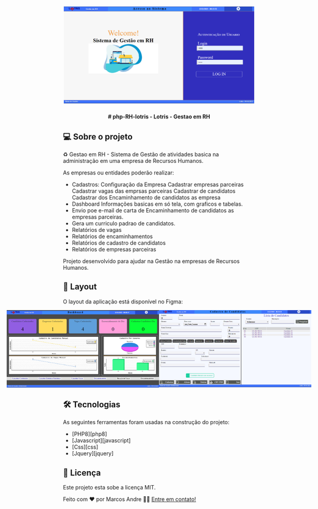 <h1 align="center">
    <img alt="Lotris - Gestao de RH" title="Lotris - Gestao de RH" src="resources/assets/img/login-rh-lotris.png" width="500px"/>
</h1>
<h4 align="center"> 
# php-RH-lotris - Lotris - Gestao em RH
</h4>

## 💻 Sobre o projeto

♻ ️Gestao em RH - Sistema de Gestão de atividades basica na administração em uma empresa de Recursos Humanos.

As empresas ou entidades poderão realizar:
- Cadastros:
    Configuração da Empresa
    Cadastrar empresas parceiras
    Cadastrar vagas das emprsas parceiras
    Cadastrar de candidatos
    Cadastrar dos Encaminhamento de candidatos as empresa
- Dashboard
    Informações basicas em só tela, com graficos e tabelas.
- Envio poe e-mail de carta de Encaminhamento de candidatos as empresas parceiras.
- Gera um curriculo padrao de candidatos.
- Relatórios de vagas
- Relatórios de encaminhamentos
- Relatórios de cadastro de candidatos
- Relatórios de empresas parceiras

Projeto desenvolvido para ajudar na Gestão na empresas de Recursos Humanos.

## 🎨 Layout

O layout da aplicação está disponível no Figma:

<p align="center" style="display: flex; align-items: flex-start; justify-content: center;">
   <img alt="Lotris - Gestao de RH" title="Lotris - Gestao de RH" src="resources/assets/img/dashboard-rh-lotris.png" width="400px">

  <img alt="Lotris - Gestao de RH" title="Lotris - Gestao de RH" src="resources/assets/img/cadastro-rh-lotris.png" width="400px">
</p>

## 🛠 Tecnologias

As seguintes ferramentas foram usadas na construção do projeto:

- [PHP8][php8]
- [Javascript][javascript]
- [Css][css]
- [Jquery][jquery]

## 📝 Licença

Este projeto esta sobe a licença MIT.

Feito com ❤️ por Marcos Andre 👋🏽 [Entre em contato!](https://www.linkedin.com/in/mare-marcos-andre/)


